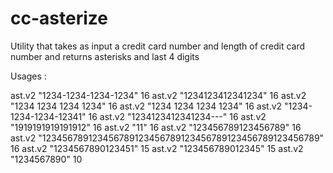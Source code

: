 # cc-asterize
Utility that takes as input a credit card number and length of credit card number and returns asterisks and last 4 digits

Usages : 


ast.v2 "1234-1234-1234-1234" 16
ast.v2 "1234123412341234" 16
ast.v2 "1234 1234 1234 1234" 16
ast.v2 "1234 1234 1234    1234" 16
ast.v2 "1234-1234-1234-12341" 16
ast.v2 "1234123412341234---" 16
ast.v2 "1919191919191912" 16
ast.v2 "11" 16
ast.v2 "123456789123456789" 16
ast.v2 "123456789123456789123456789123456789123456789123456789" 16
ast.v2 "1234567890123451" 15
ast.v2 "123456789012345" 15
ast.v2 "1234567890" 10

